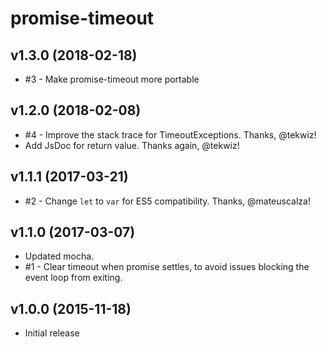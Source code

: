 # promise-timeout

## v1.3.0 (2018-02-18)

 * #3 - Make promise-timeout more portable

## v1.2.0 (2018-02-08)

 * #4 - Improve the stack trace for TimeoutExceptions. Thanks, @tekwiz!
 * Add JsDoc for return value. Thanks again, @tekwiz!

## v1.1.1 (2017-03-21)

 * #2 - Change `let` to `var` for ES5 compatibility. Thanks, @mateuscalza!

## v1.1.0 (2017-03-07)

 * Updated mocha.
 * #1 - Clear timeout when promise settles, to avoid issues blocking the
   event loop from exiting.

## v1.0.0 (2015-11-18)

 * Initial release
